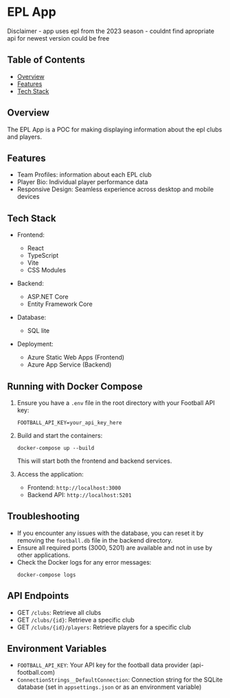 # EPL App
 Disclaimer - app uses epl from the 2023 season - couldnt find apropriate api for newest version could be free
## Table of Contents

- [Overview](#overview)
- [Features](#features)
- [Tech Stack](#tech-stack)

## Overview

The EPL App is a POC for making displaying information about the epl clubs and players.

## Features

- Team Profiles: information about each EPL club
- Player Bio: Individual player performance data
- Responsive Design: Seamless experience across desktop and mobile devices

## Tech Stack

- Frontend:
  - React
  - TypeScript
  - Vite
  - CSS Modules

- Backend:
  - ASP.NET Core
  - Entity Framework Core

- Database:
  - SQL lite

- Deployment:
  - Azure Static Web Apps (Frontend)
  - Azure App Service (Backend)


## Running with Docker Compose

1. Ensure you have a `.env` file in the root directory with your Football API key:
   ```
   FOOTBALL_API_KEY=your_api_key_here
   ```

2. Build and start the containers:
   ```
   docker-compose up --build
   ```

   This will start both the frontend and backend services.

3. Access the application:
   - Frontend: `http://localhost:3000`
   - Backend API: `http://localhost:5201`

## Troubleshooting

- If you encounter any issues with the database, you can reset it by removing the `football.db` file in the backend directory.
- Ensure all required ports (3000, 5201) are available and not in use by other applications.
- Check the Docker logs for any error messages:
  ```
  docker-compose logs
  ```

## API Endpoints

- GET `/clubs`: Retrieve all clubs
- GET `/clubs/{id}`: Retrieve a specific club
- GET `/clubs/{id}/players`: Retrieve players for a specific club

## Environment Variables

- `FOOTBALL_API_KEY`: Your API key for the football data provider (api-football.com)
- `ConnectionStrings__DefaultConnection`: Connection string for the SQLite database (set in `appsettings.json` or as an environment variable)
